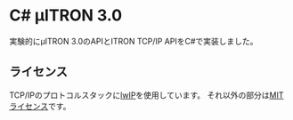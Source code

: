 # C# μITRON 3.0

実験的にμITRON 3.0のAPIとITRON TCP/IP APIをC#で実装しました。

## ライセンス

TCP/IPのプロトコルスタックに[lwIP](http://savannah.nongnu.org/projects/lwip/)を使用しています。
それ以外の部分は[MITライセンス](LICENSE)です。

